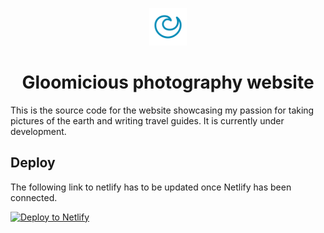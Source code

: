 <p align="center">
  <a href="https://www.gloomicious.com">
    <img alt="Gloomicious" src="src/images/favicon.png" width="60" />
  </a>
</p>
<h1 align="center">
  Gloomicious photography website
</h1>

This is the source code for the website showcasing my passion for taking pictures of the earth and writing travel guides.
It is currently under development.

## Deploy

The following link to netlify has to be updated once Netlify has been connected.

[![Deploy to Netlify](https://www.netlify.com/img/deploy/button.svg)](https://app.netlify.com/start/deploy?repository=https://github.com/gatsbyjs/gatsby-starter-default)
